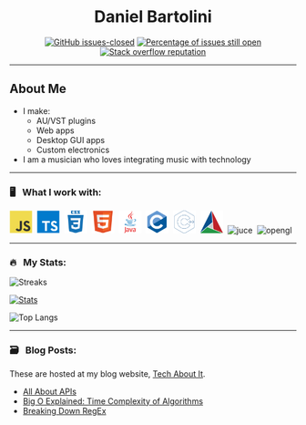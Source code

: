 <div align="center">

# Daniel Bartolini

[![GitHub issues-closed](https://img.shields.io/github/issues-closed/Naereen/StrapDown.js.svg)](https://GitHub.com/djbartolini/issues?q=is%3Aissue+is%3Aclosed)
[![Percentage of issues still open](http://isitmaintained.com/badge/open/Naereen/badges.svg)](http://isitmaintained.com/project/djbartolini "Percentage of issues still open")
[![Stack overflow reputation](https://img.shields.io/stackexchange/stackoverflow/r/20453473?color=orange&label=reputation&logo=stackoverflow)](https://stackoverflow.com/users/20453473 "djbartolini's Stack Overflow Reputation")

</div>

---

## About Me 

- I make:
  - AU/VST plugins
  - Web apps
  - Desktop GUI apps
  - Custom electronics
- I am a musician who loves integrating music with technology
  
---

### :desktop_computer: &nbsp; What I work with:

<div>
  <img src="https://github.com/devicons/devicon/blob/master/icons/javascript/javascript-original.svg" title="JavaScript" alt="JavaScript" width="40" height="40"/>&nbsp;
  <img src="https://github.com/devicons/devicon/blob/master/icons/typescript/typescript-original.svg" title="typescript" alt="typescript" width="40" height="40"/>&nbsp;
  <img src="https://github.com/devicons/devicon/blob/master/icons/css3/css3-plain-wordmark.svg"  title="CSS3" alt="CSS" width="40" height="40"/>&nbsp;
  <img src="https://github.com/devicons/devicon/blob/master/icons/html5/html5-original.svg" title="HTML5" alt="HTML" width="40" height="40"/>&nbsp;
  <img src="https://github.com/devicons/devicon/blob/master/icons/java/java-original-wordmark.svg" title="Java" alt="Java" width="40" height="40"/>&nbsp;
  <img src="https://github.com/devicons/devicon/blob/master/icons/c/c-original.svg" title="opengl"  alt="opengl" width="40" height="40"/>&nbsp;
  <img src="https://github.com/devicons/devicon/blob/master/icons/cplusplus/cplusplus-line.svg" title="opengl"  alt="opengl" width="40" height="40"/>&nbsp;
  <img src="https://github.com/devicons/devicon/blob/master/icons/cmake/cmake-original.svg" title="opengl"  alt="opengl" width="40" height="40"/>&nbsp;
  <img src="https://avatars.githubusercontent.com/u/62880632?s=280&v=4" title="juce"  alt="juce" width="40" height="40"/>&nbsp;
  <img src="https://www.svgrepo.com/show/354140/opengl.svg" title="opengl"  alt="opengl" width="40" height="40"/>&nbsp;
</div>

---

### :fire: &nbsp; My Stats:

![Streaks](https://github-readme-streak-stats.herokuapp.com/?user=djbartolini&layout=compact&theme=blue-green)

[![Stats](https://github-readme-stats.vercel.app/api?username=djbartolini&theme=blue-green)](https://github.com/djbartolini/github-readme-stats)

![Top Langs](https://github-readme-stats.vercel.app/api/top-langs/?username=djbartolini&layout=compact&theme=blue-green&hide=css,html&langs_count=6)

---

### :card_file_box: &nbsp; Blog Posts:

These are hosted at my blog website, [Tech About It](http://tech-about-it-blog.herokuapp.com/).

- [All About APIs](http://tech-about-it-blog.herokuapp.com/post/12)
- [Big O Explained: Time Complexity of Algorithms](http://tech-about-it-blog.herokuapp.com/post/7)
- [Breaking Down RegEx](http://tech-about-it-blog.herokuapp.com/post/6)
